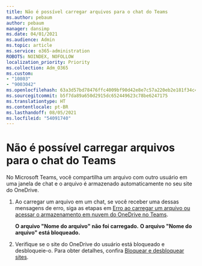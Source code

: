 ```yaml
---
title: Não é possível carregar arquivos para o chat do Teams
ms.author: pebaum
author: pebaum
manager: dansimp
ms.date: 04/01/2021
ms.audience: Admin
ms.topic: article
ms.service: o365-administration
ROBOTS: NOINDEX, NOFOLLOW
localization_priority: Priority
ms.collection: Adm_O365
ms.custom:
- "10803"
- "9003042"
ms.openlocfilehash: 63a3d57bd78476ffc4009bf90d42e8e7c57a220eb2e181f34c4b7833552c66cc
ms.sourcegitcommit: b5f7da89a650d2915dc652449623c78be6247175
ms.translationtype: HT
ms.contentlocale: pt-BR
ms.lasthandoff: 08/05/2021
ms.locfileid: "54091740"
---
```

# <a name="unable-to-upload-files-to-teams-chat"></a>Não é possível carregar arquivos para o chat do Teams

No Microsoft Teams, você compartilha um arquivo com outro usuário em uma janela de chat e o arquivo é armazenado automaticamente no seu site do OneDrive.

1. Ao carregar um arquivo em um chat, se você receber uma dessas mensagens de erro, siga as etapas em [Erro ao carregar um arquivo ou acessar o armazenamento em nuvem do OneDrive no Teams](https://go.microsoft.com/fwlink/?linkid=2156015).
    
    **O arquivo "Nome do arquivo" não foi carregado.**
    **O arquivo "Nome do arquivo" está bloqueado.**

1. Verifique se o site do OneDrive do usuário está bloqueado e desbloqueie-o. Para obter detalhes, confira [Bloquear e desbloquear sites](https://go.microsoft.com/fwlink/?linkid=2156016).